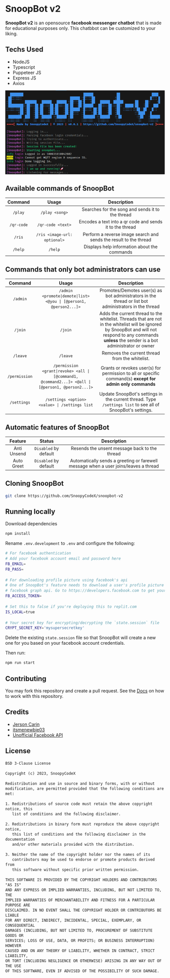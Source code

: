 # SnoopBot v2

**SnoopBot v2** is an opensource **facebook messenger chatbot** that is made for educational purposes only. This chatbbot can be customized to your liking.

## Techs Used

- NodeJS
- Typescript
- Puppeteer JS
- Express JS
- Axios

![Preview](./screenshots/preview.png)

## Available commands of SnoopBot
| Command | Usage | Description |
|:-------:|:-----:|:-----------:|
| `/play` | `/play <song>` | Searches for the song and sends it to the thread |
| `/qr-code` | `/qr-code <text>` | Encodes a text into a qr code and sends it to the thread |
| `/ris` | `/ris <image-url: optional>` | Perform a reverse image search and sends the result to the thread |
| `/help` | `/help` | Displays help information about the commands |

## Commands that only bot administrators can use
| Command | Usage | Description |
|:-------:|:-----:|:-----------:|
| `/admin` | `/admin <promote\|demote\|list> <@you \| [@person1, @person2...]>` | Promotes/Demotes user(s) as bot administrators in the thread or list bot administrators in the thread |
| `/join` | `/join` | Adds the current thread to the whitelist. Threads that are not in the whitelist will be ignored by SnoopBot and will not respond to any commands **unless** the sender is a bot administrator or owner |
| `/leave` | `/leave` | Removes the current thread from the whitelist. |
| `/permission` | `/permission <grant\|revoke> <all \| [@command1, @command2...]> <@all \| [@person1, @person2...]>` | Grants or revokes user(s) for permission to all or specific command(s) **except for admin only commands** |
| `/settings` | `/settings <option> <value> \| /settings list` | Update SnoopBot's settings in the current thread. Type `/settings list` to see all of SnoopBot's settings. |

## Automatic features of SnoopBot
| Feature | Status | Description |
|:-------:|:------:|:-----------:|
| Anti Unsend | `Disabled` by default | Resends the unsent message back to the thread |
| Auto Greet | `Disabled` by default | Automatically sends a greeting or farewell message when a user joins/leaves a thread |

## Cloning SnoopBot

```bash
git clone https://github.com/SnoopyCodeX/snoopbot-v2
```

## Running locally

Download dependencies

```bash
npm install
```

Rename `.env.development` to `.env` and configure the following:

```bash
# For facebook authentication
# Add your facebook account email and password here
FB_EMAIL=
FB_PASS=

# For downloading profile picture using facebook's api
# One of SnoopBot's feature needs to download a user's profile picture using
# facebook graph api. Go to https://developers.facebook.com to get yours.
FB_ACCESS_TOKEN=

# Set this to false if you're deploying this to replit.com
IS_LOCAL=true

# Your secret key for encrypting/decrypting the `state.session` file
CRYPT_SECRET_KEY='mysupersecretkey'
```

Delete the existing `state.session` file so that SnoopBot will create a new one for you
based on your facebook account credentials.

Then run:

```bash
npm run start
```

## Contributing

You may fork this repository and create a pull request. See the [Docs](./DOCS.md) on how to work with this repository.

## Credits

- [Jerson Carin](https://github.com/jersoncarin)
- [itsmenewbie03](https://github.com/itsmenewbie03)
- [Unofficial Facebook API](https://github.com/VangBanLaNhat/fca-unofficial)

## License

```
BSD 3-Clause License

Copyright (c) 2023, SnoopyCodeX

Redistribution and use in source and binary forms, with or without
modification, are permitted provided that the following conditions are met:

1. Redistributions of source code must retain the above copyright notice, this
   list of conditions and the following disclaimer.

2. Redistributions in binary form must reproduce the above copyright notice,
   this list of conditions and the following disclaimer in the documentation
   and/or other materials provided with the distribution.

3. Neither the name of the copyright holder nor the names of its
   contributors may be used to endorse or promote products derived from
   this software without specific prior written permission.

THIS SOFTWARE IS PROVIDED BY THE COPYRIGHT HOLDERS AND CONTRIBUTORS "AS IS"
AND ANY EXPRESS OR IMPLIED WARRANTIES, INCLUDING, BUT NOT LIMITED TO, THE
IMPLIED WARRANTIES OF MERCHANTABILITY AND FITNESS FOR A PARTICULAR PURPOSE ARE
DISCLAIMED. IN NO EVENT SHALL THE COPYRIGHT HOLDER OR CONTRIBUTORS BE LIABLE
FOR ANY DIRECT, INDIRECT, INCIDENTAL, SPECIAL, EXEMPLARY, OR CONSEQUENTIAL
DAMAGES (INCLUDING, BUT NOT LIMITED TO, PROCUREMENT OF SUBSTITUTE GOODS OR
SERVICES; LOSS OF USE, DATA, OR PROFITS; OR BUSINESS INTERRUPTION) HOWEVER
CAUSED AND ON ANY THEORY OF LIABILITY, WHETHER IN CONTRACT, STRICT LIABILITY,
OR TORT (INCLUDING NEGLIGENCE OR OTHERWISE) ARISING IN ANY WAY OUT OF THE USE
OF THIS SOFTWARE, EVEN IF ADVISED OF THE POSSIBILITY OF SUCH DAMAGE.

```
